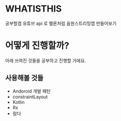 # WHATISTHIS
 공부할겸 유튜브 api 로 멜론처럼 음원스트리밍앱 만들어보기
 
# 어떻게 진행할까?
아래 쓰여진 것들을 공부하고 진행할 거에요.

## 사용해볼 것들
* Andoroid 개발 패턴
* constraintLayout 
* Kotlin
* Rx
* 람다
